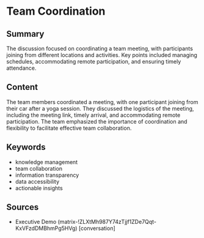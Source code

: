 # Team Coordination

## Summary
The discussion focused on coordinating a team meeting, with participants joining from different locations and activities. Key points included managing schedules, accommodating remote participation, and ensuring timely attendance.

## Content
The team members coordinated a meeting, with one participant joining from their car after a yoga session. They discussed the logistics of the meeting, including the meeting link, timely arrival, and accommodating remote participation. The team emphasized the importance of coordination and flexibility to facilitate effective team collaboration.

## Keywords

- knowledge management
- team collaboration
- information transparency
- data accessibility
- actionable insights

## Sources

- Executive Demo (matrix-!ZLXtMh987Y74zTjjf1ZDe7Qqt-KxVFzdDMBhmPg5HVg) [conversation]